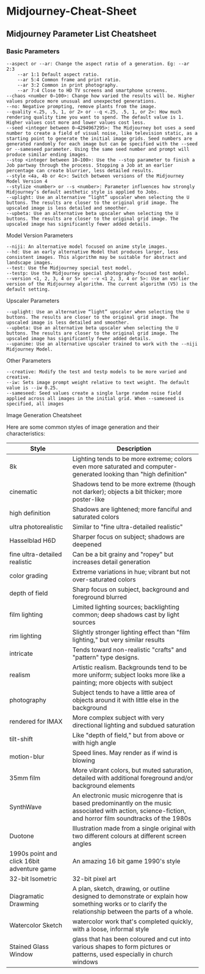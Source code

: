 # Midjourney-Cheat-Sheet

## Midjourney Parameter List Cheatsheet

### Basic Parameters

    --aspect or --ar: Change the aspect ratio of a generation. Eg: --ar 2:3
        --ar 1:1 Default aspect ratio.
        --ar 5:4 Common frame and print ratio.
        --ar 3:2 Common in print photography.
        --ar 7:4 Close to HD TV screens and smartphone screens.
    --chaos <number 0–100>: Change how varied the results will be. Higher values produce more unusual and unexpected generations.
    --no: Negative prompting, remove plants from the image.
    --quality <.25, .5, 1, or 2> or --q <.25, .5, 1, or 2>: How much rendering quality time you want to spend. The default value is 1. Higher values cost more and lower values cost less.
    --seed <integer between 0–4294967295>: The Midjourney bot uses a seed number to create a field of visual noise, like television static, as a starting point to generate the initial image grids. Seed numbers are generated randomly for each image but can be specified with the --seed or --sameseed parameter. Using the same seed number and prompt will produce similar ending images.
    --stop <integer between 10–100>: Use the --stop parameter to finish a Job partway through the process. Stopping a Job at an earlier percentage can create blurrier, less detailed results.
    --style <4a, 4b or 4c>: Switch between versions of the Midjourney Model Version 4
    --stylize <number> or --s <number>: Parameter influences how strongly Midjourney’s default aesthetic style is applied to Jobs.
    --uplight: Use an alternative “light” upscaler when selecting the U buttons. The results are closer to the original grid image. The upscaled image is less detailed and smoother.
    --upbeta: Use an alternative beta upscaler when selecting the U buttons. The results are closer to the original grid image. The upscaled image has significantly fewer added details.

Model Version Parameters

    --niji: An alternative model focused on anime style images.
    --hd: Use an early alternative Model that produces larger, less consistent images. This algorithm may be suitable for abstract and landscape images.
    --test: Use the Midjourney special test model.
    --testp: Use the Midjourney special photography-focused test model.
    --version <1, 2, 3, 4 or 5> or --v <1 2, 3, 4 or 5>: Use an earlier version of the Midjourney algorithm. The current algorithm (V5) is the default setting.

Upscaler Parameters

    --uplight: Use an alternative “light” upscaler when selecting the U buttons. The results are closer to the original grid image. The upscaled image is less detailed and smoother.
    --upbeta: Use an alternative beta upscaler when selecting the U buttons. The results are closer to the original grid image. The upscaled image has significantly fewer added details.
    --upanime: Use an alternative upscaler trained to work with the --niji Midjourney Model.

Other Parameters

    --creative: Modify the test and testp models to be more varied and creative.
    --iw: Sets image prompt weight relative to text weight. The default value is --iw 0.25.
    --sameseed: Seed values create a single large random noise field applied across all images in the initial grid. When --sameseed is specified, all images

Image Generation Cheatsheet

Here are some common styles of image generation and their characteristics:

| Style | Description |
| ----- | ----------- |
| 8k | Lighting tends to be more extreme; colors even more saturated and computer-generated looking than "high definition" |
| cinematic | Shadows tend to be more extreme (though not darker); objects a bit thicker; more poster-like |
| high definition | Shadows are lightened; more fanciful and saturated colors |
| ultra photorealistic | Similar to "fine ultra-detailed realistic" |
| Hasselblad H6D | Sharper focus on subject; shadows are deepened |
| fine ultra-detailed realistic | Can be a bit grainy and "ropey" but increases detail generation |
| color grading | Extreme variations in hue; vibrant but not over-saturated colors |
| depth of field | Sharp focus on subject, background and foreground blurred |
| film lighting | Limited lighting sources; backlighting common; deep shadows cast by light sources |
| rim lighting | Slightly stronger lighting effect than "film lighting," but very similar results |
| intricate | Tends toward non-realistic "crafts" and "pattern" type designs. |
| realism | Artistic realism. Backgrounds tend to be more uniform; subject looks more like a painting; more objects with subject |
| photography | Subject tends to have a little area of objects around it with little else in the background |
| rendered for IMAX | More complex subject with very directional lighting and subdued saturation |
| tilt-shift | Like "depth of field," but from above or with high angle |
| motion-blur | Speed lines. May render as if wind is blowing |
| 35mm film | More vibrant colors, but muted saturation, detailed with additional foreground and/or background elements |
| SynthWave | An electronic music microgenre that is based predominantly on the music associated with action, science-fiction, and horror film soundtracks of the 1980s |
| Duotone |  Illustration made from a single original with two different colours at different screen angles |
| 1990s point and click 16bit adventure game | An amazing 16 bit game 1990's style |
| 32-bit Isometric | 32-bit pixel art |
| Diagramatic Drawming | A plan, sketch, drawing, or outline designed to demonstrate or explain how something works or to clarify the relationship between the parts of a whole. |
| Watercolor Sketch | watercolor work that's completed quickly, with a loose, informal style |
| Stained Glass Window | glass that has been coloured and cut into various shapes to form pictures or patterns, used especially in church windows |
